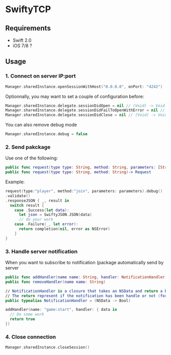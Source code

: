 # SwiftyTCP

## Requirements

- Swift 2.0
- iOS 7/8 ?

## Usage

### 1. Connect on server IP:port
```swift
Manager.sharedInstance.openSessionWithHost("0.0.0.0", onPort: "4242")
```

Optionnally, you may want to set a couple of configuration before:
```swift
Manager.sharedInstance.delegate.sessionDidOpen = nil // (Void) -> Void
Manager.sharedInstance.delegate.sessionDidFailToOpenWithError = nil // (NSError) -> Void
Manager.sharedInstance.delegate.sessionDidClose = nil // (Void) -> Void
```
You can also remove debug mode
```swift
Manager.sharedInstance.debug = false
```

### 2. Send pakckage
Use one of the following:
```swift
public func request(type type: String, method: String, parameters: [String: AnyObject])-> Request
public func request(type type: String, method: String)-> Request
```

Example:
```swift
request(type:"player", method:"join", parameters: parameters).debug()
.validate()
.responseJSON { _, result in
  switch result {
    case .Success(let data):
      let json = SwiftyJSON.JSON(data)
      // do your work
    case .Failure(_, let error):
      return completion(nil, error as NSError)
    }
}
```

### 3. Handle server notification
When you want to subscribe to notification (package automatically send by server
```swift
public func addHandler(name name: String, handler: NotificationHandler)
public func removeHandler(name name: String)

// NotificationHandler is a closure that takes an NSData and return a boolean.
// The return represent if the notification has been handle or not (for not, it only provoc silent wanring)
public typealias NotificationHandler = (NSData -> Bool)
```

```swift
addHandler(name: "game:start", handler: { data in
  // Do some work
  return true
})
```

### 4. Close connection
```swift
Manager.sharedInstance.closeSession()
```

